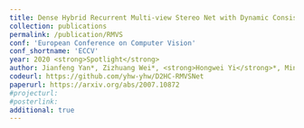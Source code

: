```yaml
---
title: Dense Hybrid Recurrent Multi-view Stereo Net with Dynamic Consistency Checking
collection: publications
permalink: /publication/RMVS
conf: 'European Conference on Computer Vision'
conf_shortname: 'ECCV'
year: 2020 <strong>Spotlight</strong>
author: Jianfeng Yan*, Zizhuang Wei*, <strong>Hongwei Yi</strong>*, Mingyu Ding, Runze Zhang, Yisong Chen, Guoping Wang, Yu-Wing Tai (* denotes equal contribution)
codeurl: https://github.com/yhw-yhw/D2HC-RMVSNet
paperurl: https://arxiv.org/abs/2007.10872
#projecturl: 
#posterlink: 
additional: true
---
```

